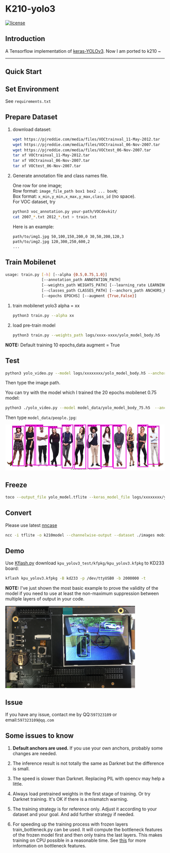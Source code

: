 # K210-yolo3

[![license](https://img.shields.io/github/license/mashape/apistatus.svg)](LICENSE)

## Introduction

A Tensorflow implementation of [keras-YOLOv3](https://github.com/qqwweee/keras-yolo3). Now I am ported to k210 ~

---

## Quick Start

## Set Environment

See `requirements.txt`

## Prepare Dataset

1.  download dataset:

    ```sh
    wget https://pjreddie.com/media/files/VOCtrainval_11-May-2012.tar
    wget https://pjreddie.com/media/files/VOCtrainval_06-Nov-2007.tar
    wget https://pjreddie.com/media/files/VOCtest_06-Nov-2007.tar
    tar xf VOCtrainval_11-May-2012.tar
    tar xf VOCtrainval_06-Nov-2007.tar
    tar xf VOCtest_06-Nov-2007.tar
    ```

2.  Generate annotation file and class names file.  

    One row for one image;  
    Row format: `image_file_path box1 box2 ... boxN`;  
    Box format: `x_min,y_min,x_max,y_max,class_id` (no space).  
    For VOC dataset, try 
    
    ```sh
    python3 voc_annotation.py your-path/VOCdevkit/
    cat 2007_*.txt 2012_*.txt > train.txt
    ```  
    
    Here is an example:
    
    ```
    path/to/img1.jpg 50,100,150,200,0 30,50,200,120,3
    path/to/img2.jpg 120,300,250,600,2
    ...
    ```

## Train Mobilenet 

```sh
usage: train.py [-h] [--alpha {0.5,0.75,1.0}]
                [--annotation_path ANNOTATION_PATH]
                [--weights_path WEIGHTS_PATH] [--learning_rate LEARNING_RATE]
                [--classes_path CLASSES_PATH] [--anchors_path ANCHORS_PATH]
                [--epochs EPOCHS] [--augment {True,False}]
```

1.  train mobilenet yolo3 alpha = xx

    ```sh
    python3 train.py --alpha xx
    ```

2. load pre-train model

   ```sh
   python3 train.py --weights_path logs/xxxx-xxxx/yolo_model_body.h5
   ```
    
**NOTE:** Default training 10 epochs,data augment = True 

## Test

```sh
python3 yolo_video.py --model logs/xxxxxxxx/yolo_model_body.h5 --anchors model_data/tiny_yolo_anchors.txt --classes model_data/voc_classes.txt --image
```

Then type the image path.

You can try with the model which I trained the 20 epochs mobilenet 0.75 model:

```sh
python3 ./yolo_video.py --model model_data/yolo_model_body_75.h5  --anchors model_data/tiny_yolo_anchors.txt --classes model_data/voc_classes.txt --image
```

Then type `model_data/people.jpg`:

![](model_data/people_res.jpg)

## Freeze

```sh
toco --output_file yolo_model.tflite --keras_model_file logs/xxxxxxxx/yolo_model_body.h5
```


## Convert

Please use latest [nncase](https://github.com/kendryte/nncase)
```sh
ncc -i tflite -o k210model --channelwise-output --dataset ./images mobile_yolo.tflite ./yolo.kmodel
```


## Demo

Use [Kflash.py](https://github.com/kendryte/kflash.py) download `kpu_yolov3_test/kfpkg/kpu_yolov3.kfpkg` to KD233 board:

```sh
kflash kpu_yolov3.kfpkg -B kd233 -p /dev/ttyUSB0 -b 2000000 -t
```

**NOTE:** I've just shown the most basic example to prove the validity of the model if you need to use at least the non-maximum suppression between multiple layers of output in your code.

![](model_data/k210_res.png)

## Issue

If you have any issue, contact me by QQ:`597323109` or email:`597323109@qq.com`

## Some issues to know

1. **Default anchors are used.** If you use your own anchors, probably some changes are needed.

2. The inference result is not totally the same as Darknet but the difference is small.

3. The speed is slower than Darknet. Replacing PIL with opencv may help a little.

4. Always load pretrained weights in the first stage of training. Or try Darknet training. It's OK if there is a mismatch warning.

5. The training strategy is for reference only. Adjust it according to your dataset and your goal. And add further strategy if needed.

6. For speeding up the training process with frozen layers train_bottleneck.py can be used. It will compute the bottleneck features of the frozen model first and then only trains the last layers. This makes training on CPU possible in a reasonable time. See [this](https://blog.keras.io/building-powerful-image-classification-models-using-very-little-data.html) for more information on bottleneck features.



